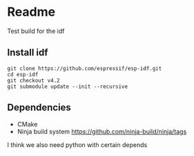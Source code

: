 # Readme

Test build for the idf

## Install idf

```
git clone https://github.com/espressif/esp-idf.git
cd esp-idf
git checkout v4.2
git submodule update --init --recursive
```

## Dependencies

  * CMake
  * Ninja build system
    https://github.com/ninja-build/ninja/tags
 
I think we also need python with certain depends

